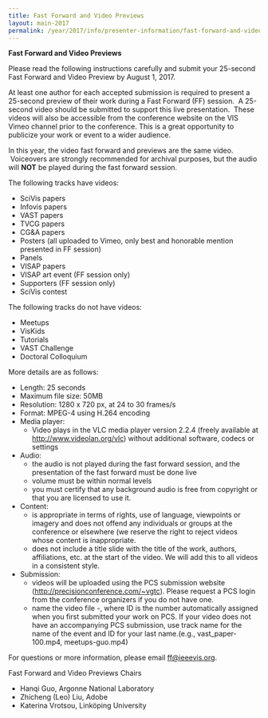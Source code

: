 ```yaml
---
title: Fast Forward and Video Previews
layout: main-2017
permalink: /year/2017/info/presenter-information/fast-forward-and-video-previews.md
---
```


**Fast Forward and Video Previews**

Please read the following instructions carefully and submit your 25-second Fast Forward and Video Preview by August 1, 2017.


At least one author for each accepted submission is required to present a 25-second preview of their work during a Fast Forward (FF) session.  A 25-second video should be submitted to support this live presentation.  These videos will also be accessible from the conference website on the VIS Vimeo channel prior to the conference. This is a great opportunity to publicize your work or event to a wider audience.


In this year, the video fast forward and previews are the same video.  Voiceovers are strongly recommended for archival purposes, but the audio will **NOT** be played during the fast forward session. 

The following tracks have videos:

- SciVis papers
- Infovis papers
- VAST papers
- TVCG papers
- CG&A papers
- Posters (all uploaded to Vimeo, only best and honorable mention presented in FF session)
- Panels
- VISAP papers
- VISAP art event (FF session only)
- Supporters (FF session only)
- SciVis contest

The following tracks do not have videos:

- Meetups
- VisKids
- Tutorials
- VAST Challenge
- Doctoral Colloquium


More details are as follows: 

- Length: 25 seconds
- Maximum file size: 50MB
- Resolution: 1280 x 720 px, at 24 to 30 frames/s
- Format: MPEG-4 using H.264 encoding
- Media player:
  - Video plays in the VLC media player version 2.2.4 (freely available at http://www.videolan.org/vlc) without additional software, codecs or settings
- Audio:
  - the audio is not played during the fast forward session, and the presentation of the fast forward must be done live
  - volume must be within normal levels
  - you must certify that any background audio is free from copyright or that you are licensed to use it.
- Content: 
  - is appropriate in terms of rights, use of language, viewpoints or imagery and does not offend any individuals or groups at the conference or elsewhere (we reserve the right to reject videos whose content is inappropriate.
  - does not include a title slide with the title of the work, authors, affiliations, etc. at the start of the video. We will add this to all videos in a consistent style.
- Submission:
  - videos will be uploaded using the PCS submission website (http://precisionconference.com/~vgtc). Please request a PCS login from the conference organizers if you do not have one.
  - name the video file -, where ID is the number automatically assigned when you first submitted your work on PCS. If your video does not have an accompanying PCS submission, use track name for the name of the event and ID for your last name.(e.g., vast_paper-100.mp4, meetups-guo.mp4)


For questions or more information, please email ff@ieeevis.org.


Fast Forward and Video Previews Chairs

- Hanqi Guo, Argonne National Laboratory
- Zhicheng (Leo) Liu, Adobe
- Katerina Vrotsou, Linköping University
